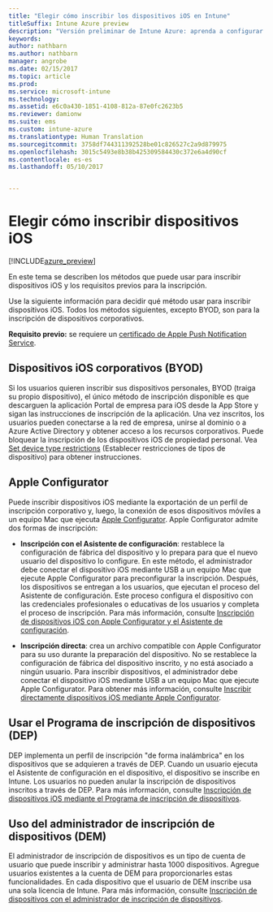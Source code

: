 ```yaml
---
title: "Elegir cómo inscribir los dispositivos iOS en Intune"
titleSuffix: Intune Azure preview
description: "Versión preliminar de Intune Azure: aprenda a configurar la inscripción de dispositivos iOS en Microsoft Intune."
keywords: 
author: nathbarn
ms.author: nathbarn
manager: angrobe
ms.date: 02/15/2017
ms.topic: article
ms.prod: 
ms.service: microsoft-intune
ms.technology: 
ms.assetid: e6c0a430-1851-4108-812a-87e0fc2623b5
ms.reviewer: damionw
ms.suite: ems
ms.custom: intune-azure
ms.translationtype: Human Translation
ms.sourcegitcommit: 3758df744311392528be01c826527c2a9d879975
ms.openlocfilehash: 3015c5493e8b38b425309584430c372e6a4d90cf
ms.contentlocale: es-es
ms.lasthandoff: 05/10/2017


---
```


# <a name="choose-how-to-enroll-ios-devices"></a>Elegir cómo inscribir dispositivos iOS

[!INCLUDE[azure_preview](../includes/azure_preview.md)]

En este tema se describen los métodos que puede usar para inscribir dispositivos iOS y los requisitos previos para la inscripción.

Use la siguiente información para decidir qué método usar para inscribir dispositivos iOS. Todos los métodos siguientes, excepto BYOD, son para la inscripción de dispositivos corporativos.

**Requisito previo:** se requiere un [certificado de Apple Push Notification Service](get-an-apple-mdm-push-certificate.md).

## <a name="user-owned-ios-devices-byod"></a>Dispositivos iOS corporativos (BYOD)

Si los usuarios quieren inscribir sus dispositivos personales, BYOD (traiga su propio dispositivo), el único método de inscripción disponible es que descarguen la aplicación Portal de empresa para iOS desde la App Store y sigan las instrucciones de inscripción de la aplicación. Una vez inscritos, los usuarios pueden conectarse a la red de empresa, unirse al dominio o a Azure Active Directory y obtener acceso a los recursos corporativos. Puede bloquear la inscripción de los dispositivos iOS de propiedad personal. Vea [Set device type restrictions](set-enrollment-restrictions.md#set-device-type-restrictions) (Establecer restricciones de tipos de dispositivo) para obtener instrucciones.

## <a name="apple-configurator"></a>Apple Configurator

Puede inscribir dispositivos iOS mediante la exportación de un perfil de inscripción corporativo y, luego, la conexión de esos dispositivos móviles a un equipo Mac que ejecuta [Apple Configurator](http://go.microsoft.com/fwlink/?LinkId=518017). Apple Configurator admite dos formas de inscripción:

- **Inscripción con el Asistente de configuración**: restablece la configuración de fábrica del dispositivo y lo prepara para que el nuevo usuario del dispositivo lo configure. En este método, el administrador debe conectar el dispositivo iOS mediante USB a un equipo Mac que ejecute Apple Configurator para preconfigurar la inscripción. Después, los dispositivos se entregan a los usuarios, que ejecutan el proceso del Asistente de configuración. Este proceso configura el dispositivo con las credenciales profesionales o educativas de los usuarios y completa el proceso de inscripción. Para más información, consulte [Inscripción de dispositivos iOS con Apple Configurator y el Asistente de configuración](enroll-ios-devices-with-apple-configurator-and-setup-assistant.md).

- **Inscripción directa**: crea un archivo compatible con Apple Configurator para su uso durante la preparación del dispositivo. No se restablece la configuración de fábrica del dispositivo inscrito, y no está asociado a ningún usuario. Para inscribir dispositivos, el administrador debe conectar el dispositivo iOS mediante USB a un equipo Mac que ejecute Apple Configurator. Para obtener más información, consulte [Inscribir directamente dispositivos iOS mediante Apple Configurator](enroll-ios-devices-with-apple-configurator-and-direct-enrollment.md).

## <a name="use-the-device-enrollment-program-dep"></a>Usar el Programa de inscripción de dispositivos (DEP)

DEP implementa un perfil de inscripción "de forma inalámbrica" en los dispositivos que se adquieren a través de DEP. Cuando un usuario ejecuta el Asistente de configuración en el dispositivo, el dispositivo se inscribe en Intune. Los usuarios no pueden anular la inscripción de dispositivos inscritos a través de DEP. Para más información, consulte [Inscripción de dispositivos iOS mediante el Programa de inscripción de dispositivos](enroll-ios-devices-using-device-enrollment-program.md).

## <a name="use-the-device-enrollment-manager-dem"></a>Uso del administrador de inscripción de dispositivos (DEM)
El administrador de inscripción de dispositivos es un tipo de cuenta de usuario que puede inscribir y administrar hasta 1000 dispositivos. Agregue usuarios existentes a la cuenta de DEM para proporcionarles estas funcionalidades. En cada dispositivo que el usuario de DEM inscribe usa una sola licencia de Intune. Para más información, consulte [Inscripción de dispositivos con el administrador de inscripción de dispositivos](enroll-devices-using-device-enrollment-manager.md).

